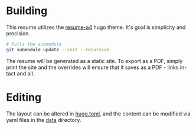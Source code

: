 # Building
This resume utilizes the [resume-a4](https://gitlab.com/mertbakir/resume-a4) hugo theme. It's goal is simplicity and precision.

```sh
# Pulls the submodule
git submodule update --init --recursive
```

The resume will be generated as a static site. To export as a PDF, simply print the site and the overrides will ensure that it saves as a PDF - links in-tact and all.

# Editing
The layout can be altered in [hugo.toml](./hugo.toml), and the content can be modified via yaml files in the [data](./data) directory.
